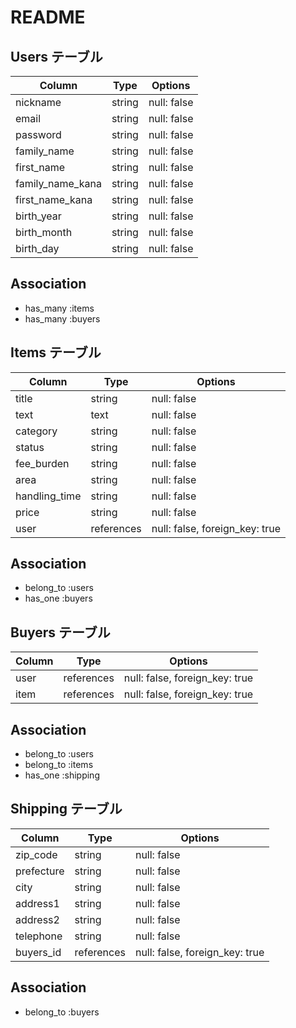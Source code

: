 # README

## Users テーブル

| Column             | Type   | Options     |
| ------------------ | ------ | ----------- |
| nickname           | string | null: false |
| email              | string | null: false |
| password           | string | null: false |
| family_name        | string | null: false |
| first_name         | string | null: false |
| family_name_kana   | string | null: false |
| first_name_kana    | string | null: false |
| birth_year         | string | null: false |
| birth_month        | string | null: false |
| birth_day          | string | null: false |

## Association
- has_many :items
- has_many :buyers


## Items テーブル

| Column             | Type       | Options                        |
| ------------------ | ---------- | ------------------------------ |
| title              | string     | null: false                    |
| text               | text       | null: false                    |
| category           | string     | null: false                    |
| status             | string     | null: false                    |
| fee_burden         | string     | null: false                    |
| area               | string     | null: false                    |
| handling_time      | string     | null: false                    |
| price              | string     | null: false                    |
| user               | references | null: false, foreign_key: true |

## Association
- belong_to  :users
- has_one    :buyers


## Buyers テーブル

| Column             | Type       | Options                        |
| ------------------ | ---------- | ------------------------------ |
| user               | references | null: false, foreign_key: true |
| item               | references | null: false, foreign_key: true |

## Association
- belong_to  :users
- belong_to  :items
- has_one    :shipping


## Shipping テーブル

| Column             | Type       | Options                        |
| ------------------ | ---------- | ------------------------------ |
| zip_code           | string     | null: false                    |
| prefecture         | string     | null: false                    |
| city               | string     | null: false                    |
| address1           | string     | null: false                    |
| address2           | string     | null: false                    |
| telephone          | string     | null: false                    |
| buyers_id          | references | null: false, foreign_key: true |

## Association
- belong_to  :buyers
